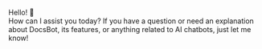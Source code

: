 Hello! 👋  
How can I assist you today? If you have a question or need an explanation about DocsBot, its features, or anything related to AI chatbots, just let me know!
